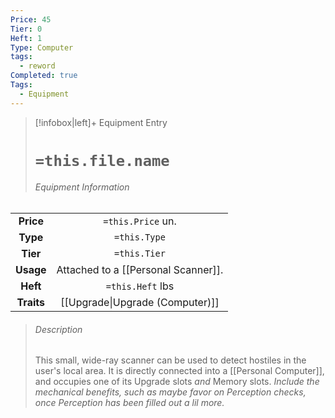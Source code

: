 ```yaml
---
Price: 45
Tier: 0
Heft: 1
Type: Computer
tags:
  - reword
Completed: true
Tags:
  - Equipment
---
```

> [!infobox|left]+ Equipment Entry
> # `=this.file.name`
> ###### Equipment Information
|            |                   |
|:----------:|:-----------------:|
| **Price**  | `=this.Price` un. |
| **Type** | `=this.Type` |
|  **Tier**  |   `=this.Tier`    |
| **Usage**  |      Attached to a [[Personal Scanner]].             |
|  **Heft**  | `=this.Heft` lbs  |
| **Traits** |     [[Upgrade\|Upgrade (Computer)]]              |
> ###### *Description*
> This small, wide-ray scanner can be used to detect hostiles in the user's local area. It is directly connected into a [[Personal Computer]], and occupies one of its Upgrade slots *and* Memory slots. *Include the mechanical benefits, such as maybe favor on Perception checks, once Perception has been filled out a lil more.*
